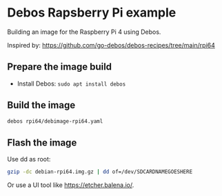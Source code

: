 # Debos Rapsberry Pi example

Building an image for the Raspberry Pi 4 using Debos.

Inspired by: https://github.com/go-debos/debos-recipes/tree/main/rpi64

## Prepare the image build

- Install Debos: `sudo apt install debos`

## Build the image

```bash
debos rpi64/debimage-rpi64.yaml
```

## Flash the image

Use dd as root:

```bash
gzip -dc debian-rpi64.img.gz | dd of=/dev/SDCARDNAMEGOESHERE
```

Or use a UI tool like https://etcher.balena.io/.
